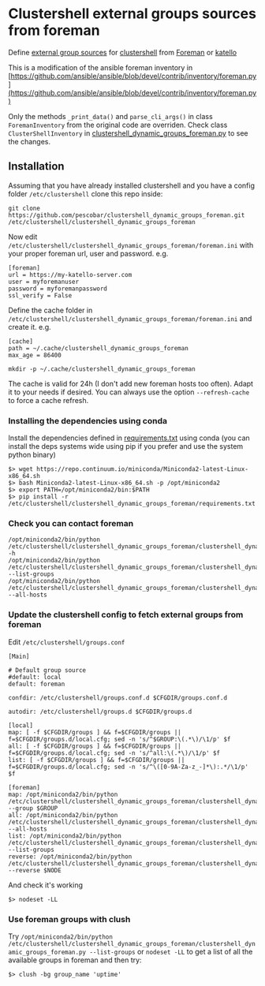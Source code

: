 # Clustershell external groups sources from foreman

Define [external group sources](https://clustershell.readthedocs.io/en/latest/config.html#external-group-sources) for [clustershell](http://cea-hpc.github.io/clustershell/) from [Foreman](https://theforeman.org/) or [katello](https://theforeman.org/plugins/katello/)

This is a modification of the ansible foreman inventory in 
[https://github.com/ansible/ansible/blob/devel/contrib/inventory/foreman.py](https://github.com/ansible/ansible/blob/devel/contrib/inventory/foreman.py)

Only the methods `_print_data()` and `parse_cli_args()` in class `ForemanInventory` from the original code are overriden.
Check class `ClusterShellInventory` in [clustershell_dynamic_groups_foreman.py](clustershell_dynamic_groups_foreman.py) to see the changes.

## Installation

Assuming that you have already installed clustershell and you have a config folder `/etc/clustershell` clone this repo inside:

```
git clone https://github.com/pescobar/clustershell_dynamic_groups_foreman.git /etc/clustershell/clustershell_dynamic_groups_foreman
```

Now edit `/etc/clustershell/clustershell_dynamic_groups_foreman/foreman.ini` with your proper foreman url, user and password. e.g.

```
[foreman]
url = https://my-katello-server.com
user = myforemanuser
password = myforemanpassword
ssl_verify = False
```

Define the cache folder in `/etc/clustershell/clustershell_dynamic_groups_foreman/foreman.ini` and create it. e.g.

```
[cache]
path = ~/.cache/clustershell_dynamic_groups_foreman
max_age = 86400

```

`mkdir -p ~/.cache/clustershell_dynamic_groups_foreman`

The cache is valid for 24h (I don't add new foreman hosts too often). Adapt it to your needs if desired.
You can always use the option `--refresh-cache` to force a cache refresh.

### Installing the dependencies using conda

Install the dependencies defined in [requirements.txt](requirements.txt) using conda (you can install the deps systems wide using pip if you prefer and use the system python binary)

```
$> wget https://repo.continuum.io/miniconda/Miniconda2-latest-Linux-x86_64.sh
$> bash Miniconda2-latest-Linux-x86_64.sh -p /opt/miniconda2
$> export PATH=/opt/miniconda2/bin:$PATH
$> pip install -r /etc/clustershell/clustershell_dynamic_groups_foreman/requirements.txt
```

### Check you can contact foreman

```
/opt/miniconda2/bin/python /etc/clustershell/clustershell_dynamic_groups_foreman/clustershell_dynamic_groups_foreman.py -h
/opt/miniconda2/bin/python /etc/clustershell/clustershell_dynamic_groups_foreman/clustershell_dynamic_groups_foreman.py --list-groups
/opt/miniconda2/bin/python /etc/clustershell/clustershell_dynamic_groups_foreman/clustershell_dynamic_groups_foreman.py --all-hosts
```

### Update the clustershell config to fetch external groups from foreman

Edit `/etc/clustershell/groups.conf`

```
[Main]

# Default group source
#default: local
default: foreman

confdir: /etc/clustershell/groups.conf.d $CFGDIR/groups.conf.d

autodir: /etc/clustershell/groups.d $CFGDIR/groups.d

[local]
map: [ -f $CFGDIR/groups ] && f=$CFGDIR/groups || f=$CFGDIR/groups.d/local.cfg; sed -n 's/^$GROUP:\(.*\)/\1/p' $f
all: [ -f $CFGDIR/groups ] && f=$CFGDIR/groups || f=$CFGDIR/groups.d/local.cfg; sed -n 's/^all:\(.*\)/\1/p' $f
list: [ -f $CFGDIR/groups ] && f=$CFGDIR/groups || f=$CFGDIR/groups.d/local.cfg; sed -n 's/^\([0-9A-Za-z_-]*\):.*/\1/p' $f

[foreman]
map: /opt/miniconda2/bin/python /etc/clustershell/clustershell_dynamic_groups_foreman/clustershell_dynamic_groups_foreman.py --group $GROUP
all: /opt/miniconda2/bin/python /etc/clustershell/clustershell_dynamic_groups_foreman/clustershell_dynamic_groups_foreman.py --all-hosts
list: /opt/miniconda2/bin/python /etc/clustershell/clustershell_dynamic_groups_foreman/clustershell_dynamic_groups_foreman.py --list-groups
reverse: /opt/miniconda2/bin/python /etc/clustershell/clustershell_dynamic_groups_foreman/clustershell_dynamic_groups_foreman.py --reverse $NODE
```

And check it's working

`$> nodeset -LL`

### Use foreman groups with clush

Try `/opt/miniconda2/bin/python /etc/clustershell/clustershell_dynamic_groups_foreman/clustershell_dynamic_groups_foreman.py --list-groups` or `nodeset -LL` to get a list of all the
available groups in foreman and then try:

```
$> clush -bg group_name 'uptime'
```
